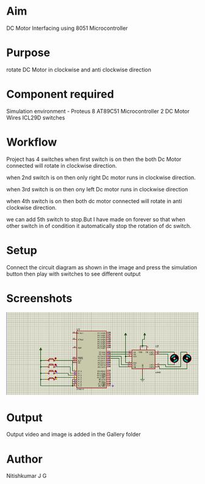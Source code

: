 # Aim
DC Motor Interfacing using 8051 Microcontroller
<br>

# Purpose
rotate DC Motor in clockwise and anti clockwise direction
<br>

# Component required
Simulation environment - Proteus 8
AT89C51 Microcontroller
2 DC Motor
Wires
ICL29D
switches
<br>


# Workflow
Project has 4 switches
when first switch is on then the both Dc Motor connected will rotate in clockwise direction.

when 2nd switch is on then only right Dc motor runs in clockwise direction.

when 3rd switch is on then ony left Dc motor runs in clockwise direction

when 4th switch is on then both dc motor connected will rotate in anti clockwise direction.

we can add 5th switch to stop.But I have made on forever so that when other switch in of condition it automatically stop the rotation of dc switch.
<br>

# Setup 
Connect the circuit diagram as shown in the image and press the simulation button then play with switches to see different output
# Screenshots
![](Gallery/dc-motor1.png)
<br>
# Output

Output video and image is added in the Gallery folder
<br>

# Author
Nitishkumar J G
